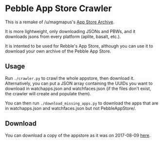 Pebble App Store Crawler
========================

This is a remake of /u/magmapus's [App Store Archive](https://www.reddit.com/r/pebble/comments/5g0gmx/in_light_of_recent_news_i_archived_the_app_store/).

It is more lightweight, only downloading JSONs and PBWs, and it downloads jsons from every platform (aplite, basalt, etc.).

It is intented to be used for Rebble's App Store, although you can use it to download your own archive of the Pebble App Store.

Usage
-----

Run `./crawler.py` to crawl the whole appstore, then download it. Alternatively, you can put a JSON array containing the UUIDs you want to download in watchapps.json and watchfaces.json (if the files don't exist, the crawler will create and populate them).

You can then run `./download_missing_apps.py` to download the apps that are in watchapps.json and watchfaces.json but not PebbleAppStore/.

Download
--------

You can download a copy of the appstore as it was on 2017-08-09 [here](https://drive.google.com/file/d/0B1rumprSXUAhTjB1aU9GUFVPUW8/view).